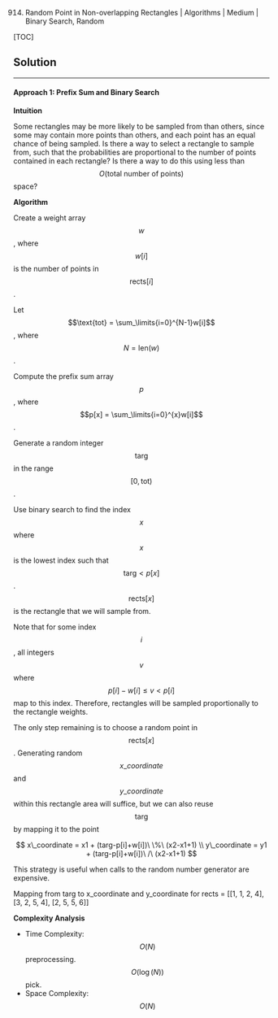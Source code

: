 914. Random Point in Non-overlapping Rectangles | Algorithms | Medium | Binary Search, Random

[TOC]

## Solution
---

#### Approach 1: Prefix Sum and Binary Search

**Intuition**

Some rectangles may be more likely to be sampled from than others, since some may contain more points than others, and each point has an equal chance of being sampled. Is there a way to select a rectangle to sample from, such that the probabilities are proportional to the number of points contained in each rectangle? Is there a way to do this using less than $$O(\text{total number of points})$$ space?

**Algorithm**

Create a weight array $$w$$, where $$w[i]$$ is the number of points in $$\text{rects}[i]$$.

Let $$\text{tot} = \sum_\limits{i=0}^{N-1}w[i]$$, where $$N = \text{len}(w)$$.

Compute the prefix sum array $$p$$, where $$p[x] = \sum_\limits{i=0}^{x}w[i]$$.

Generate a random integer $$\text{targ}$$ in the range $$[0, \text{tot})$$.

Use binary search to find the index $$x$$ where $$x$$ is the lowest index such that $$\text{targ} < p[x]$$. $$\text{rects}[x]$$ is the rectangle that we will sample from.

Note that for some index $$i$$, all integers $$v$$ where $$p[i] - w[i] \leq v < p[i]$$ map to this index. Therefore, rectangles will be sampled proportionally to the rectangle weights.

The only step remaining is to choose a random point in $$\text{rects}[x]$$. Generating random $$x\_coordinate$$ and $$y\_coordinate$$ within this rectangle area will suffice, but we can also reuse $$\text{targ}$$ by mapping it to the point

$$
x\_coordinate = x1 + (targ-p[i]+w[i])\ \%\  (x2-x1+1) \\
y\_coordinate = y1 + (targ-p[i]+w[i])\ /\ (x2-x1+1)
$$

This strategy is useful when calls to the random number generator are expensive.


    



Mapping from targ to x_coordinate and y_coordinate for rects = [[1, 1, 2, 4], [3, 2, 5, 4], [2, 5, 5, 6]]





**Complexity Analysis**

* Time Complexity: $$O(N)$$ preprocessing. $$O(\log(N))$$ pick.
* Space Complexity: $$O(N)$$
